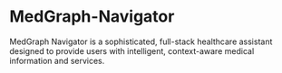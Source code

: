 # MedGraph-Navigator
MedGraph Navigator is a sophisticated, full-stack healthcare assistant designed to provide users with intelligent, context-aware medical information and services. 
